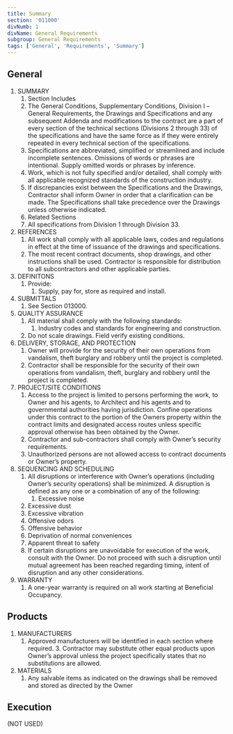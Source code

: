 ```yaml
---
title: Summary
section: '011000'
divNumb: 1
divName: General Requirements
subgroup: General Requirements
tags: ['General', 'Requirements', 'Summary']
---
```


## General

1. SUMMARY
   1. Section Includes
   1. The General Conditions, Supplementary Conditions, Division I –General Requirements, the Drawings and Specifications and any subsequent Addenda and modifications to the contract are a part of every section of the technical sections (Divisions 2 through 33) of the specifications and have the same force as if they were entirely repeated in every technical section of the specifications.
   1. Specifications are abbreviated, simplified or streamlined and include incomplete sentences. Omissions of words or phrases are intentional. Supply omitted words or phrases by inference.
   1. Work, which is not fully specified and/or detailed, shall comply with all applicable recognized standards of the construction industry.
   1. If discrepancies exist between the Specifications and the Drawings, Contractor shall inform Owner in order that a clarification can be made. The Specifications shall take precedence over the Drawings unless otherwise indicated.
   1. Related Sections
   1. All specifications from Division 1 through Division 33.
1. REFERENCES
   1. All work shall comply with all applicable laws, codes and regulations in effect at the time of issuance of the drawings and specifications.
   1. The most recent contract documents, shop drawings, and other instructions shall be used. Contractor is responsible for distribution to all subcontractors and other applicable parties.
1. DEFINITONS
   1. Provide:
      1. Supply, pay for, store as required and install.
1. SUBMITTALS
   1. See Section 013000.
1. QUALITY ASSURANCE
   1. All material shall comply with the following standards:
      1. Industry codes and standards for engineering and construction.
   1. Do not scale drawings. Field verify existing conditions.
1. DELIVERY, STORAGE, AND PROTECTION
   1. Owner will provide for the security of their own operations from vandalism, theft burglary and robbery until the project is completed.
   1. Contractor shall be responsible for the security of their own operations from vandalism, theft, burglary and robbery until the project is completed.
1. PROJECT/SITE CONDITIONS
   1. Access to the project is limited to persons performing the work, to Owner and his agents, to Architect and his agents and to governmental authorities having jurisdiction. Confine operations under this contract to the portion of the Owners property within the contract limits and designated access routes unless specific approval otherwise has been obtained by the Owner.
   1. Contractor and sub-contractors shall comply with Owner’s security requirements.
   1. Unauthorized persons are not allowed access to contract documents or Owner’s property.
1. SEQUENCING AND SCHEDULING
   1. All disruptions or interference with Owner’s operations (including Owner’s security operations) shall be minimized. A disruption is defined as any one or a combination of any of the following:
      1. Excessive noise
   1. Excessive dust
   1. Excessive vibration
   1. Offensive odors
   1. Offensive behavior
   1. Deprivation of normal conveniences
   1. Apparent threat to safety
   1. If certain disruptions are unavoidable for execution of the work, consult with the Owner. Do not proceed with such a disruption until mutual agreement has been reached regarding timing, intent of disruption and any other considerations.
1. WARRANTY
   1. A one-year warranty is required on all work starting at Beneficial Occupancy.

## Products

1. MANUFACTURERS
   1. Approved manufacturers will be identified in each section where required. 3. Contractor may substitute other equal products upon Owner’s approval unless the project specifically states that no substitutions are allowed.
2. MATERIALS
   1. Any salvable items as indicated on the drawings shall be removed and stored as directed by the Owner

## Execution

(NOT USED)

